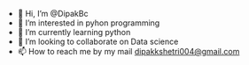 - 👋 Hi, I’m @DipakBc
- 👀 I’m interested in pyhon programming
- 🌱 I’m currently learning python
- 💞️ I’m looking to collaborate on Data science
- 📫 How to reach me by my mail dipakkshetri004@gmail.com

<!---
DipakBc/DipakBc is a ✨ special ✨ repository because its `README.md` (this file) appears on your GitHub profile.
You can click the Preview link to take a look at your changes.
--->
